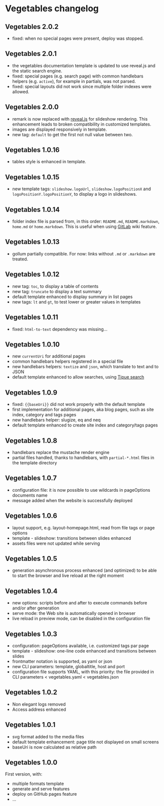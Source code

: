 # Vegetables changelog

## Vegetables 2.0.2

- fixed: when no special pages were present, deploy was stopped.

## Vegetables 2.0.1

- the vegetables documentation template is updated to use reveal.js and the static search engine.
- fixed: special pages (e.g. search page) with common handlebars helpers (e.g. `active`), for example in partials, was not parsed.
- fixed: special layouts did not work since multiple folder indexes were allowed.

## Vegetables 2.0.0

- remark is now replaced with [reveal.js](http://lab.hakim.se/reveal-js/#/) for slideshow rendering. This enhancement leads to broken compatibility in customized templates.
- images are displayed responsively in template.
- new tag: `default` to get the first not null value between two.

## Vegetables 1.0.16

- tables style is enhanced in template.

## Vegetables 1.0.15

- new template tags: `slideshow.logoUrl`, `slideshow.logoPositionX` and `logoPositionY.logoPositionY`, to display a logo in slideshows.

## Vegetables 1.0.14

- folder index file is parsed from, in this order: `README.md`, `README.markdown`, `home.md` or `home.markdown`. This is useful when using [GitLab](https://about.gitlab.com/) wiki feature.

## Vegetables 1.0.13

- gollum partially compatible. For now: links without `.md` or `.markdown` are treated.

## Vegetables 1.0.12

- new tag: `toc`, to display a table of contents
- new tag: `truncate` to display a text summary
- default template enhanced to display summary in list pages
- new tags: `lt` and `gt`, to test lower or greater values in templates

## Vegetables 1.0.11

- fixed: `html-to-text` dependency was missing...

## Vegetables 1.0.10

- new `currentUri` for additional pages
- common handlebars helpers registered in a special file
- new handlebars helpers: `textize` and `json`, which translate to text and to JSON
- default template enhanced to allow searches, using [Tipue search](http://www.tipue.com)


## Vegetables 1.0.9

- fixed: `{{baseUri}}` did not work properly with the default template
- first implementation for additional pages, aka blog pages, such as site index, category and tags pages
- new handlebars helper: slugize, eq and neq
- default template enhanced to create site index and category/tags pages

## Vegetables 1.0.8

- handlebars replace the mustache render engine
- partial files handled, thanks to handlebars, with `partial-*.html` files in the template directory

## Vegetables 1.0.7

- configuration file: it is now possible to use wildcards in pageOptions documents name
- message added when the website is successfully deployed

## Vegetables 1.0.6

- layout support, e.g. layout-homepage.html, read from file tags or page options
- template - slideshow: transitions between slides enhanced
- assets files were not updated while serving

## Vegetables 1.0.5

- generation asynchronous process enhanced (and optimized) to be able to start the browser and live reload at the right moment

## Vegetables 1.0.4

- new options: scripts before and after to execute commands before and/or after generation
- serve mode: the Web site is automatically opened in browser
- live reload in preview mode, can be disabled in the configuration file

## Vegetables 1.0.3

- configuration: pageOptions available, i.e. customized tags par page
- template - slideshow: one-line code enhanced and transitions between slides
- frontmatter notation is supported, as yaml or json
- new CLI parameters: template, globaltitle, host and port
- configuration file supports YAML, with this priority: the file provided in CLI parameters < vegetables.yaml < vegetables.json

## Vegetables 1.0.2

- Non elegant logs removed
- Access address enhanced

## Vegetables 1.0.1

- svg format added to the media files
- default template enhancement: page title not displayed on small screens
- baseUri is now calculated as relative path

## Vegetables 1.0.0

First version, with:

- multiple formats template
- generate and serve features
- deploy on GitHub pages feature
- ...
